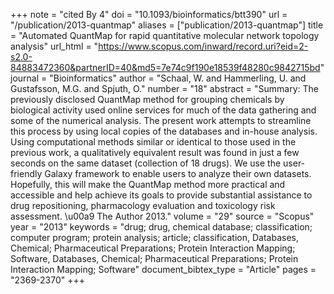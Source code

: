 +++
note = "cited By 4"
doi = "10.1093/bioinformatics/btt390"
url = "/publication/2013-quantmap"
aliases = ["publication/2013-quantmap"]
title = "Automated QuantMap for rapid quantitative molecular network topology analysis"
url_html = "https://www.scopus.com/inward/record.uri?eid=2-s2.0-84883472360&partnerID=40&md5=7e74c9f190e18539f48280c9842715bd"
journal = "Bioinformatics"
author = "Schaal, W. and Hammerling, U. and Gustafsson, M.G. and Spjuth, O."
number = "18"
abstract = "Summary: The previously disclosed QuantMap method for grouping chemicals by biological activity used online services for much of the data gathering and some of the numerical analysis. The present work attempts to streamline this process by using local copies of the databases and in-house analysis. Using computational methods similar or identical to those used in the previous work, a qualitatively equivalent result was found in just a few seconds on the same dataset (collection of 18 drugs). We use the user-friendly Galaxy framework to enable users to analyze their own datasets. Hopefully, this will make the QuantMap method more practical and accessible and help achieve its goals to provide substantial assistance to drug repositioning, pharmacology evaluation and toxicology risk assessment. \u00a9 The Author 2013."
volume = "29"
source = "Scopus"
year = "2013"
keywords = "drug;  drug, chemical database;  classification;  computer program;  protein analysis;  article;  classification, Databases, Chemical;  Pharmaceutical Preparations;  Protein Interaction Mapping;  Software, Databases, Chemical;  Pharmaceutical Preparations;  Protein Interaction Mapping;  Software"
document_bibtex_type = "Article"
pages = "2369-2370"
+++

